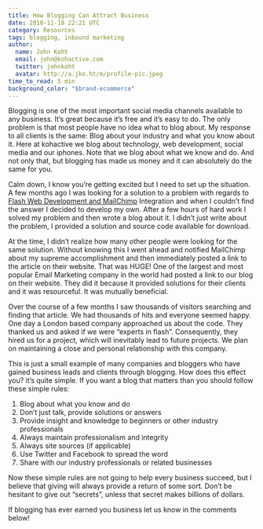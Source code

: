 ```yaml
---
title: How Blogging Can Attract Business
date: 2010-11-18 22:21 UTC
category: Resources
tags: blogging, inbound marketing
author:
  name: John Koht
  email: john@kohactive.com
  twitter: johnkoht
  avatar: http://a.jko.ht/m/profile-pic.jpeg
time_to_read: 5 min
background_color: "$brand-ecommerce"
---
```


Blogging is one of the most important social media channels available to any business. It’s great because it’s free and it’s easy to do. The only problem is that most people have no idea what to blog about. My response to all clients is the same: Blog about your industry and what you know about it.  Here at kohactive we blog about technology, web development, social media and our iphones. Note that we blog about what we know and do. And not only that, but blogging has made us money and it can absolutely do the same for you.

Calm down, I know you’re getting excited but I need to set up the situation. A few months ago I was looking for a solution to a problem with regards to [Flash Web Development and MailChimp](http://www.kohactive.com/blog/as3-mailchimp-library/) Integration and when I couldn’t find the answer I decided to develop my own. After a few hours of hard work I solved my problem and then wrote a blog about it. I didn’t just write about the problem, I provided a solution and source code available for download.

At the time, I didn’t realize how many other people were looking for the same solution. Without knowing this I went ahead and notified MailChimp about my supreme accomplishment and then immediately posted a link to the article on their website. That was HUGE! One of the largest and most popular Email Marketing company in the world had posted a link to our blog on their website. They did it because it provided solutions for their clients and it was resourceful. It was mutually beneficial.

Over the course of a few months I saw thousands of visitors searching and finding that article. We had thousands of hits and everyone seemed happy. One day a London based company approached us about the code. They thanked us and asked if we were “experts in flash”. Consequently, they hired us for a project, which will inevitably lead to future projects. We plan on maintaining a close and personal relationship with this company.

This is just a small example of many companies and bloggers who have gained business leads and clients through blogging. How does this effect you? it’s quite simple. If you want a blog that matters than you should follow these simple rules:

1. Blog about what you know and do
2. Don’t just talk, provide solutions or answers
3. Provide insight and knowledge to beginners or other industry professionals
4. Always maintain professionalism and integrity
5. Always site sources (if applicable)
6. Use Twitter and Facebook to spread the word
7. Share with our industry professionals or related businesses

Now these simple rules are not going to help every business succeed, but I believe that giving will always provide a return of some sort. Don’t be hesitant to give out “secrets”, unless that secret makes billions of dollars.

If blogging has ever earned you business let us know in the comments below!


